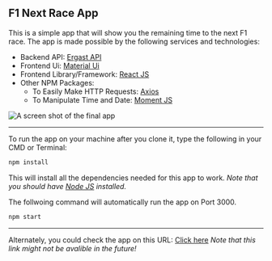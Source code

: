 ## F1 Next Race App

This is a simple app that will show you the remaining time to the next F1 race. The app is made possible by the following services and technologies:

* Backend API: [Ergast API](https://ergast.com/mrd/  "Ergast API")
* Frontend Ui: [Material Ui](https://material-ui.com  "Material Ui")
* Frontend Library/Framework: [React JS](https://reactjs.org  "React JS")
* Other NPM Packages:
	* To Easily Make HTTP Requests: [Axios](https://github.com/axios/axios "Axios") 
	* To Manipulate Time and Date: [Moment JS](https://momentjs.com "Moment JS") 

![A screen shot of the final app](https://s3.ap-south-1.amazonaws.com/f1-next-race/snapshot.PNG)

---
To run the app on your machine after you clone it, type the following in your CMD or Terminal:
```bash
npm install
```
This will install all the dependencies needed for this app to work.
*Note that you should have [Node JS](https://nodejs.org/en/  "Node JS") installed.*

The follwoing command will automatically run the app on Port 3000.
```bash
npm start
```
---
Alternately, you could check the app on this URL: [Click here](http://13.126.35.234  "F1 Next Race")
*Note that this link might not be avalible in the future!*